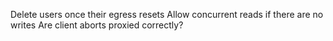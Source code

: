 Delete users once their egress resets
Allow concurrent reads if there are no writes
Are client aborts proxied correctly?